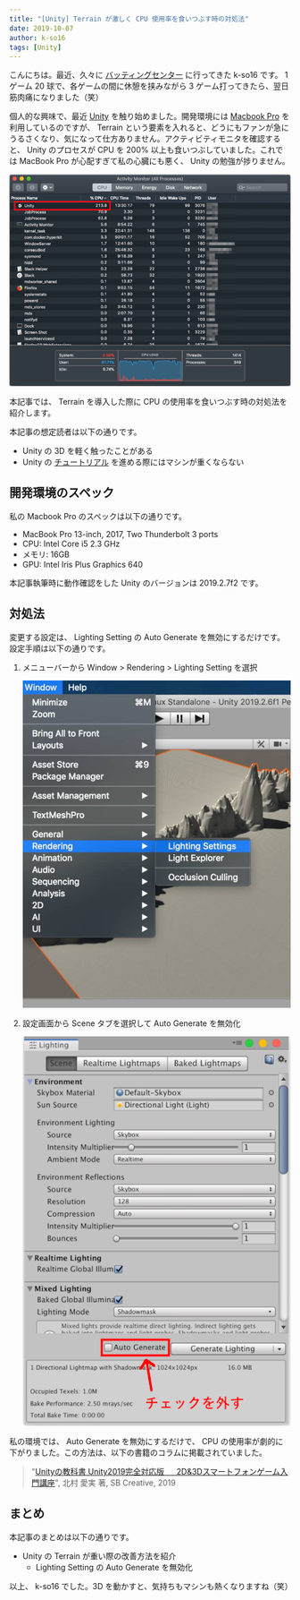 ```yaml
---
title: "[Unity] Terrain が激しく CPU 使用率を食いつぶす時の対処法"
date: 2019-10-07
author: k-so16
tags: [Unity]
---
```


こんにちは。最近、久々に [バッティングセンター](https://www.daitoyo.co.jp/business/amusement/batting/) に行ってきた k-so16 です。 1 ゲーム 20 球で、各ゲームの間に休憩を挟みながら 3 ゲーム打ってきたら、翌日筋肉痛になりました（笑）

個人的な興味で、最近 [Unity](https://unity.com/ja) を触り始めました。開発環境には [Macbook Pro](https://www.apple.com/jp/macbook-pro/) を利用しているのですが、 Terrain という要素を入れると、どうにもファンが急にうるさくなり、気になって仕方ありません。アクティビティモニタを確認すると、 Unity のプロセスが CPU を 200% 以上も食いつぶしていました。これでは MacBook Pro が心配すぎて私の心臓にも悪く、 Unity の勉強が捗りません。

![](images/unity-lighting-auto-generate-conf-1.png "Unity の CPU 使用率が 200% を超えている")

本記事では、 Terrain を導入した際に CPU の使用率を食いつぶす時の対処法を紹介します。

本記事の想定読者は以下の通りです。

- Unity の 3D を軽く触ったことがある
- Unity の [チュートリアル](https://unity3d.com/jp/learn/tutorials/s/roll-ball-tutorial) を進める際にはマシンが重くならない

## 開発環境のスペック
私の Macbook Pro のスペックは以下の通りです。

- MacBook Pro 13-inch, 2017, Two Thunderbolt 3 ports
- CPU: Intel Core i5 2.3 GHz
- メモリ: 16GB
- GPU: Intel Iris Plus Graphics 640 

本記事執筆時に動作確認をした Unity のバージョンは 2019.2.7f2 です。

## 対処法
変更する設定は、 Lighting Setting の Auto Generate を無効にするだけです。設定手順は以下の通りです。

1. メニューバーから Window > Rendering > Lighting Setting を選択

    ![](images/unity-lighting-auto-generate-conf-2.png "Lighting Setting を選択")

1. 設定画面から Scene タブを選択して Auto Generate を無効化

    ![](images/unity-lighting-auto-generate-conf-3.png "Auto Generate のチェックを外す")

私の環境では、 Auto Generate を無効にするだけで、 CPU の使用率が劇的に下がりました。この方法は、以下の書籍のコラムに掲載されていました。

> "[Unityの教科書 Unity2019完全対応版 &emsp; 2D&3Dスマートフォンゲーム入門講座](https://www.sbcr.jp/product/4815602543/)", 北村 愛実 著, SB Creative, 2019

## まとめ
本記事のまとめは以下の通りです。

- Unity の Terrain が重い際の改善方法を紹介
    - Lighting Setting の Auto Generate を無効化

以上、 k-so16 でした。3D を動かすと、気持ちもマシンも熱くなりますね（笑）
